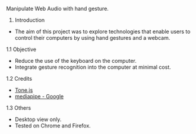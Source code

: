 Manipulate Web Audio with hand gesture. 

1. Introduction <br>
- The aim of this project was to explore technologies that enable users to control their computers by using hand gestures and a webcam.

1.1 Objective <br>
- Reduce the use of the keyboard on the computer.
- Integrate gesture recognition into the computer at minimal cost.

1.2 Credits
- [Tone.js](https://tonejs.github.io/) <br>
- [mediapipe - Google](https://google.github.io/mediapipe/)

1.3 Others
- Desktop view only.
- Tested on Chrome and Firefox.



